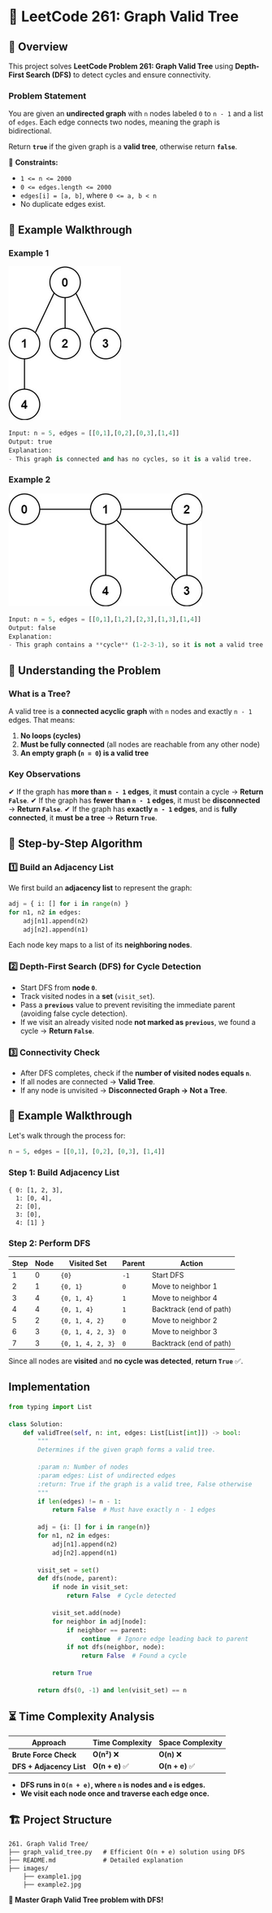 # 🌳 **LeetCode 261: Graph Valid Tree**

## 📌 **Overview**
This project solves **LeetCode Problem 261: Graph Valid Tree** using **Depth-First Search (DFS)** to detect cycles and ensure connectivity.

### **Problem Statement**
You are given an **undirected graph** with `n` nodes labeled `0` to `n - 1` and a list of `edges`. Each edge connects two nodes, meaning the graph is bidirectional.

Return **`true`** if the given graph is a **valid tree**, otherwise return **`false`**.

🔹 **Constraints:**
- `1 <= n <= 2000`
- `0 <= edges.length <= 2000`
- `edges[i] = [a, b]`, where `0 <= a, b < n`
- No duplicate edges exist.

## 🎯 **Example Walkthrough**
### **Example 1**
![Example 1](images/example1.jpg)
```python
Input: n = 5, edges = [[0,1],[0,2],[0,3],[1,4]]
Output: true
Explanation:
- This graph is connected and has no cycles, so it is a valid tree.
```

### **Example 2**
![Example 2](images/example2.jpg)
```python
Input: n = 5, edges = [[0,1],[1,2],[2,3],[1,3],[1,4]]
Output: false
Explanation:
- This graph contains a **cycle** (1-2-3-1), so it is not a valid tree.
```

## 🚀 **Understanding the Problem**
### **What is a Tree?**
A valid tree is a **connected acyclic graph** with `n` nodes and exactly `n - 1` edges. That means:
1. **No loops (cycles)**
2. **Must be fully connected** (all nodes are reachable from any other node)
3. **An empty graph (`n = 0`) is a valid tree**

### **Key Observations**
✔ If the graph has **more than `n - 1` edges**, it **must** contain a cycle → **Return `False`**.
✔ If the graph has **fewer than `n - 1` edges**, it must be **disconnected** → **Return `False`**.
✔ If the graph has **exactly `n - 1` edges**, and is **fully connected**, it **must be a tree** → **Return `True`**.

## 📝 **Step-by-Step Algorithm**
### **1️⃣ Build an Adjacency List**
We first build an **adjacency list** to represent the graph:
```python
adj = { i: [] for i in range(n) }
for n1, n2 in edges:
    adj[n1].append(n2)
    adj[n2].append(n1)
```
Each node key maps to a list of its **neighboring nodes**.

### **2️⃣ Depth-First Search (DFS) for Cycle Detection**
- Start DFS from **node `0`**.
- Track visited nodes in a **set** (`visit_set`).
- Pass a **`previous`** value to prevent revisiting the immediate parent (avoiding false cycle detection).
- If we visit an already visited node **not marked as `previous`**, we found a cycle → **Return `False`**.

### **3️⃣ Connectivity Check**
- After DFS completes, check if the **number of visited nodes equals `n`**.
- If all nodes are connected → **Valid Tree**.
- If any node is unvisited → **Disconnected Graph → Not a Tree**.

## 📝 **Example Walkthrough**
Let's walk through the process for:
```python
n = 5, edges = [[0,1], [0,2], [0,3], [1,4]]
```
### **Step 1: Build Adjacency List**
```
{ 0: [1, 2, 3],
  1: [0, 4],
  2: [0],
  3: [0],
  4: [1] }
```
### **Step 2: Perform DFS**
| Step | Node | Visited Set | Parent | Action |
|------|------|-------------|--------|--------|
| 1    | 0    | `{0}`       | `-1`    | Start DFS |
| 2    | 1    | `{0, 1}`    | `0`    | Move to neighbor 1 |
| 3    | 4    | `{0, 1, 4}` | `1`    | Move to neighbor 4 |
| 4    | 4    | `{0, 1, 4}` | `1`    | Backtrack (end of path) |
| 5    | 2    | `{0, 1, 4, 2}` | `0` | Move to neighbor 2 |
| 6    | 3    | `{0, 1, 4, 2, 3}` | `0` | Move to neighbor 3 |
| 7    | 3    | `{0, 1, 4, 2, 3}` | `0` | Backtrack (end of path) |

Since all nodes are **visited** and **no cycle was detected**, **return `True`** ✅.

## **Implementation**
```python
from typing import List

class Solution:
    def validTree(self, n: int, edges: List[List[int]]) -> bool:
        """
        Determines if the given graph forms a valid tree.

        :param n: Number of nodes
        :param edges: List of undirected edges
        :return: True if the graph is a valid tree, False otherwise
        """
        if len(edges) != n - 1:
            return False  # Must have exactly n - 1 edges

        adj = {i: [] for i in range(n)}
        for n1, n2 in edges:
            adj[n1].append(n2)
            adj[n2].append(n1)

        visit_set = set()
        def dfs(node, parent):
            if node in visit_set:
                return False  # Cycle detected

            visit_set.add(node)
            for neighbor in adj[node]:
                if neighbor == parent:
                    continue  # Ignore edge leading back to parent
                if not dfs(neighbor, node):
                    return False  # Found a cycle

            return True

        return dfs(0, -1) and len(visit_set) == n
```

## ⏳ **Time Complexity Analysis**
| Approach | Time Complexity | Space Complexity |
|----------|----------------|-----------------|
| **Brute Force Check** | **O(n²)** ❌ | **O(n)** ❌ |
| **DFS + Adjacency List** | **O(n + e)** ✅ | **O(n + e)** ✅ |

- **DFS runs in `O(n + e)`, where `n` is nodes and `e` is edges.**
- **We visit each node once and traverse each edge once.**

## 🏗 **Project Structure**
```
261. Graph Valid Tree/
├── graph_valid_tree.py   # Efficient O(n + e) solution using DFS
├── README.md             # Detailed explanation
├── images/
    ├── example1.jpg
    ├── example2.jpg
```

**🚀 Master Graph Valid Tree problem with DFS!**

